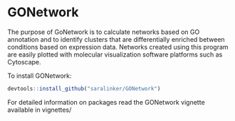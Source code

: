 # GONetwork

The purpose of GoNetwork is to calculate networks based on GO annotation and to identify clusters that are differentially enriched between conditions based on expression data. Networks created using this program are easily plotted with molecular visualization software platforms such as Cytoscape. 

To install GONetwork:
```r
devtools::install_github("saralinker/GONetwork")
```

For detailed information on packages read the GONetwork vignette available in vignettes/


